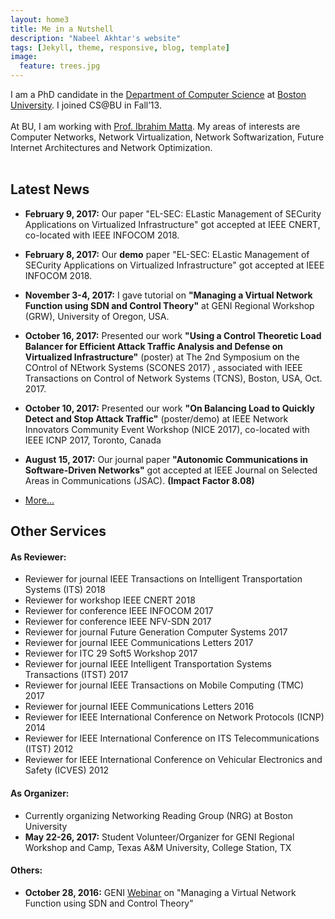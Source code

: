 ```yaml
---
layout: home3
title: Me in a Nutshell
description: "Nabeel Akhtar's website"
tags: [Jekyll, theme, responsive, blog, template]
image:
  feature: trees.jpg
---
```


I am a PhD candidate in the [Department of Computer Science](http://www.bu.edu/cs/) at [Boston University](http://www.bu.edu). I joined CS@BU in Fall’13. 
<br />
<br />
At BU, I am working with [Prof. Ibrahim Matta](http://sites.bu.edu/matta/). 
My areas of interests are Computer Networks, Network Virtualization, Network Softwarization, Future Internet Architectures and Network Optimization.
<br />
<br />

## Latest News ##

- **February 9, 2017:** Our paper "EL-SEC: ELastic Management of SECurity Applications on Virtualized Infrastructure" got accepted at IEEE CNERT, co-located with IEEE INFOCOM 2018. 

- **February 8, 2017:** Our **demo** paper "EL-SEC: ELastic Management of SECurity Applications on Virtualized Infrastructure" got accepted at IEEE INFOCOM 2018. 

- **November 3-4, 2017:** I gave tutorial on **"Managing a Virtual Network Function using SDN and Control Theory"** at GENI Regional Workshop (GRW), University of Oregon, USA.

- **October 16, 2017:** Presented our work **"Using a Control Theoretic Load Balancer for Efficient Attack Traffic Analysis and Defense on Virtualized Infrastructure"**  (poster) at
 The 2nd Symposium on the COntrol of NEtwork Systems (SCONES 2017) , associated with IEEE Transactions on Control of Network Systems (TCNS), Boston, USA, Oct. 2017.

- **October 10, 2017:** Presented our work **"On Balancing Load to Quickly Detect and Stop Attack Traffic"** (poster/demo) at IEEE Network Innovators Community Event Workshop (NICE 2017), co-located with IEEE ICNP 2017, Toronto, Canada

- **August 15, 2017:** Our journal paper **"Autonomic Communications in Software-Driven Networks"** got accepted at IEEE Journal on Selected Areas in Communications (JSAC). **(Impact Factor 8.08)**

- [More...](/news)

## Other Services ##

#### As Reviewer:
- Reviewer for journal IEEE Transactions on Intelligent Transportation Systems (ITS) 2018
- Reviewer for workshop IEEE CNERT 2018
- Reviewer for conference IEEE INFOCOM 2017 
- Reviewer for conference IEEE NFV-SDN 2017
- Reviewer for journal Future Generation Computer Systems 2017
- Reviewer for journal IEEE Communications Letters 2017
- Reviewer for ITC 29 Soft5 Workshop 2017
- Reviewer for journal IEEE Intelligent Transportation Systems Transactions (ITST) 2017
- Reviewer for journal IEEE Transactions on Mobile Computing (TMC) 2017
- Reviewer for journal IEEE Communications Letters 2016
- Reviewer for IEEE International Conference on Network Protocols (ICNP) 2014
- Reviewer for IEEE International Conference on ITS Telecommunications (ITST) 2012
- Reviewer for IEEE International Conference on Vehicular Electronics and Safety (ICVES) 2012

#### As Organizer:
- Currently organizing Networking Reading Group (NRG) at Boston University
- **May 22-26, 2017:** Student Volunteer/Organizer for GENI Regional Workshop and Camp, Texas A&M University, College Station, TX

#### Others:
- **October 28, 2016:** GENI [Webinar](http://www.cs.unc.edu/Research/geni/geniEdu/v06-VNF-SDN-Ctl.html) on "Managing a Virtual Network Function using SDN and Control Theory"